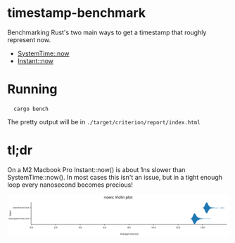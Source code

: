 # timestamp-benchmark

Benchmarking Rust's two main ways to get a timestamp that roughly represent now. 

- [SystemTime::now](https://doc.rust-lang.org/std/time/struct.SystemTime.html#method.now)
- [Instant::now](https://doc.rust-lang.org/std/time/struct.Instant.html#method.now)

# Running

```
  cargo bench
```

The pretty output will be in `./target/criterion/report/index.html`

# tl;dr

On a M2 Macbook Pro Instant::now() is about 1ns slower than SystemTime::now(). In most cases this isn't an issue, but in a tight enough loop every nanosecond becomes precious!

![tl;dr](violin.svg)